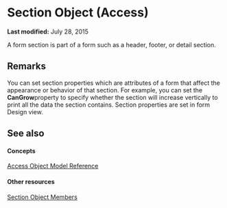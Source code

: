 
# Section Object (Access)

 **Last modified:** July 28, 2015

A form section is part of a form such as a header, footer, or detail section.

## Remarks

You can set section properties which are attributes of a form that affect the appearance or behavior of that section. For example, you can set the  **CanGrow**property to specify whether the section will increase vertically to print all the data the section contains. Section properties are set in form Design view.


## See also


#### Concepts


 [Access Object Model Reference](2de134a4-6c5c-d2a3-8377-f4dd973ba650.md)
#### Other resources


 [Section Object Members](9c145cfa-d2c2-6559-cdd9-63813774c026.md)
